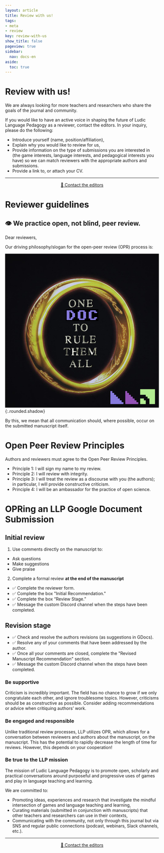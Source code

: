 ```yaml
---
layout: article
title: Review with us!
tags:
- meta
- review
key: review-with-us
show_title: false
pageview: true
sidebar:
  nav: docs-en
aside:
  toc: true
---
```


# Review with us!

We are always looking for more teachers and researchers who share the goals of the journal and community. 

If you would like to have an active voice in shaping the future of Ludic Language Pedagogy as a reviewer, contact the editors. In your inquiry, please do the following:

- Introduce yourself (name, position/affiliation),
- Explain why you would like to review for us,
- Provide information on the type of submissions you are interested in (the game interests, language interests, and pedagogical interests you have) so we can match reviewers with the appropriate authors and submissions.
- Provide a link to, or attach your CV.

---------------------------------------

<div align="center">
<a class="button button--success button--rounded button--lg" href="mailto:contact@llpjournal.org"><i class="fas fa-file-download"></i> 📧 Contact the editors </a>
</div>

# Reviewer guidelines

## 👁 We practice **open, not blind, peer review.** 

Dear reviewers, 

Our driving philosophy/slogan for the open-peer review (OPR) process is:

![](/assets/images/opr-ring.png){:.rounded.shadow}

By this, we mean that all communication should, where possible, occur on the submitted manuscript itself.

# Open Peer Review Principles

Authors and reviewers must agree to the Open Peer Review Principles.

- Principle 1: I will sign my name to my review.
- Principle 2: I will review with integrity.
- Principle 3: I will treat the review as a discourse with you (the authors); in particular, I will provide constructive criticism.
- Principle 4: I will be an ambassador for the practice of open science.


# OPRing an LLP Google Document Submission

## Initial review 

1. Use comments directly on the manuscript to:

- Ask questions
- Make suggestions
- Give praise

2. Complete a formal review **at the end of the manuscript**

- ✅ Complete the reviewer form.
- ✅ Complete the box "Initial Recommendation."
- ✅ Complete the box “Review Stage.” 
- ✅ Message the custom Discord channel when the steps have been completed.

## Revision stage

- ✅ Check and resolve the authors revisions (as suggestions in GDocs).
- ✅ Resolve any of your comments that have been addressed by the author.
- ✅ Once all your comments are closed, complete the "Revised Manuscript Recommendation" section.
- ✅ Message the custom Discord channel when the steps have been completed.

### Be supportive

Criticism is incredibly important. The field has no chance to grow if we only congratulate each other, and ignore troublesome topics. However, criticisms should be as constructive as possible. Consider adding recommendations or advice when critiquing authors’ work.

### Be engaged and responsible

Unlike traditional review processes, LLP utilizes OPR, which allows for a conversation between reviewers and authors about the manuscript, on the manuscript. This has the potential to rapidly decrease the length of time for reviews. However, this depends on your cooperation!

### Be true to the LLP mission

The mission of Ludic Language Pedagogy is to promote open, scholarly and practical conversations around purposeful and progressive uses of games and play in language teaching and learning.

We are committed to:

- Promoting ideas, experiences and research that investigate the mindful intersection of games and language teaching and learning,
- Curating materials (submitted in conjunction with manuscripts) that other teachers and researchers can use in their contexts,
- Communicating with the community, not only through this journal but via SNS and regular public connections (podcast, webinars, Slack channels, etc.).

---------------------------------------

<div align="center"><a class="button button--success button--rounded button--lg" href="mailto:contact@llpjournal.org"><i class="fas fa-file-download"></i>📧 Contact the editors</a></div>

